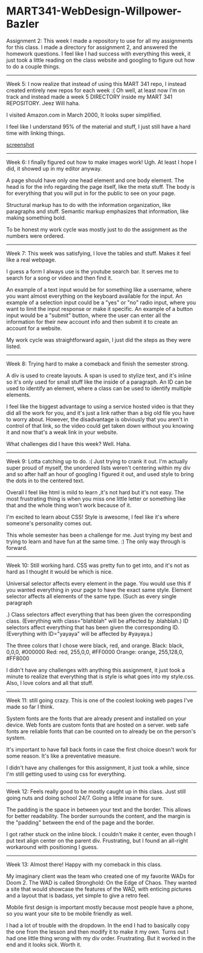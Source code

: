 # MART341-WebDesign-Willpower-Bazler

Assignment 2: This week I made a repository to use for all my assignments for this class. I made a directory for assignment 2, and answered the homework questions. I feel like I had success with everything this week, it just took a little reading on the class website and googling to figure out how to do a couple things.

---------------------------------------------------

Week 5: I now realize that instead of using this MART 341 repo, I instead created entirely new repos for each week :( Oh well, at least now I'm on track and instead made a week 5 DIRECTORY inside my MART 341 REPOSITORY. Jeez Will haha.

I visited Amazon.com in March 2000, It looks super simplified.

I feel like I understand 95% of the material and stuff, I just still have a hard time with linking things.

[screenshot](./assignment-05/images/screenshot.png)

---------------------------------------------------

Week 6: I finally figured out how to make images work! Ugh. At least I hope I did, it showed up in my editor anyway.

A page should have only one head element and one body element. The head is for the info regarding the page itself, like the meta stuff. The body is for everything that you will put in for the public to see on your page.

Structural markup has to do with the information organization, like paragraphs and stuff. Semantic markup emphasizes that  information, like making something bold.

To be honest my work cycle was mostly just to do the assignment as the numbers were ordered. 

---------------------------------------------------

Week 7: This week was satisfying, I love the tables and stuff. Makes it feel like a real webpage.

I guess a form I always use is the youtube search bar. It serves me to search for a song or video and then find it.

An example of a text input would be for something like a username, where you want almost everything on the keyboard available for the input. An example of a selection input could be a "yes" or "no" radio input, where you want to limit the input response or make it specific. An example of a button input would be a "submit" button, where the user can enter all the information for their new account info and then submit it to create an account for a website.

My work cycle was straightforward again, I just did the steps as they were listed.

---------------------------------------------------

Week 8: Trying hard to make a comeback and finish the semester strong.

A div is used to create layouts. A span is used to stylize text, and it's inline so it's only used for small stuff like the inside of a paragraph. An ID can be used to identify an element, where a class can be used to identify multiple elements.

I feel like the biggest advantage to using a service hosted video is that they did all the work for you, and it's just a link rather than a big old file you have to worry about. However, the disadvantage is obviously that you aren't in control of that link, so the video could get taken down without you knowing it and now that's a weak link in your website.

What challenges did I have this week? Well. Haha.

------------------------------------------------------

Week 9: Lotta catching up to do. :( Just trying to crank it out. I'm actually super proud of myself, the unordered lists weren't centering within my div and so after half an hour of googling I figured it out, and used style to bring the dots in to the centered text.

Overall I feel like html is mild to learn ,it's not hard but it's not easy. The most frustrating thing is when you miss one little letter or something like that and the whole thing won't work because of it.

I'm excited to learn about CSS! Style is awesome, I feel like it's where someone's personality comes out.

This whole semester has been a challenge for me. Just trying my best and trying to learn and have fun at the same time. :) The only way through is forward.

------------------------------------------------------

Week 10: Still working hard. CSS was pretty fun to get into, and it's not as hard as I thought it would be which is nice.

Universal selector affects every element in the page. You would use this if you wanted everything in your page to have the exact same style.
Element selector affects all elements of the same type. (Such as every single paragraph <p>.)
Class selectors affect everything that has been given the corresponding class. (Everything with class="blahblah" will be affected by .blahblah.)
ID selectors affect everything that has been given the corresponding ID. (Everything with ID="yayaya" will be affected by #yayaya.)
  
The three colors that I chose were black, red, and orange.
Black: black, 0,0,0, #000000
Red: red, 255,0,0, #FF0000
Orange: orange, 255,128,0, #FF8000

I didn't have any challenges with anything this assignment, it just took a minute to realize that everything that is style is what goes into my style.css. Also, I love colors and all that stuff.

------------------------------------------------------

Week 11: still going crazy. This is one of the coolest looking web pages I've made so far I think.

System fonts are the fonts that are already present and installed on your device.
Web fonts are custom fonts that are hosted on a server.
web safe fonts are reliable fonts that can be counted on to already be on the person's system.

It's important to have fall back fonts in case the first choice doesn't work for some reason. It's like a preventative measure.

I didn't have any challenges for this assignment, it just took a while, since I'm still getting used to using css for everything.

------------------------------------------------------

Week 12: Feels really good to be mostly caught up in this class. Just still going nuts and doing school 24/7. Going a little insane for sure.

The padding is the space in between your text and the border. This allows for better readability. The border surrounds the content, and the margin is the "padding" between the end of the page and the border.

I got rather stuck on the inline block. I couldn't make it center, even though I put text align center on the parent div. Frustrating, but I found an all-right workaround with positioning I guess.

------------------------------------------------------

Week 13: Almost there! Happy with my comeback in this class.

My imaginary client was the team who created one of my favorite WADs for Doom 2. The WAD is called Stronghold: On the Edge of Chaos. They wanted a site that would showcase the features of the WAD, with enticing pictures and a layout that is badass, yet simple to give a retro feel.

Mobile first design is important mostly because most people have a phone, so you want your site to be mobile friendly as well.

I had a lot of trouble with the dropdown. In the end I had to basically copy the one from the lesson and then modify it to make it my own. Turns out I had one little thing wrong with my div order. Frustrating. But it worked in the end and it looks sick. Worth it.






